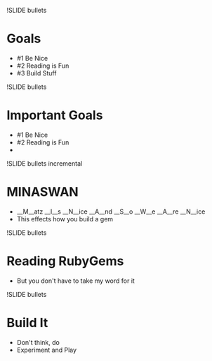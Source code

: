 !SLIDE bullets
# Goals

 * \#1 Be Nice
 * \#2 Reading is Fun
 * \#3 Build Stuff

!SLIDE bullets
# Important Goals

 * \#1 Be Nice
 * \#2 Reading is Fun
 * &nbsp;


!SLIDE bullets incremental

# MINASWAN
* __M__atz __I__s __N__ice __A__nd __S__o __W__e __A__re __N__ice
* This effects how you build a gem

!SLIDE bullets

# Reading RubyGems
 * But you don't have to take my word for it

!SLIDE bullets

# Build It
 * Don't think, do
 * Experiment and Play
